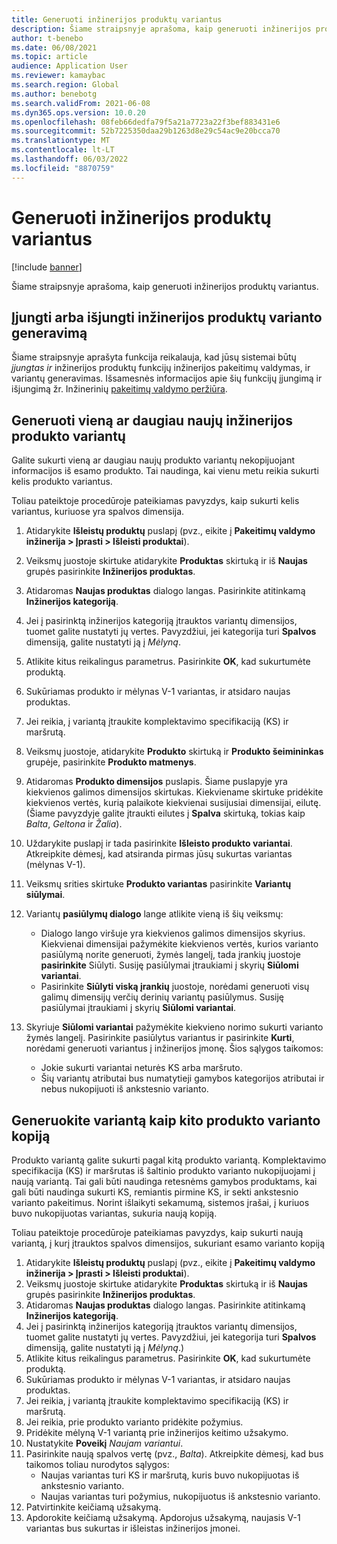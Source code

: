 ```yaml
---
title: Generuoti inžinerijos produktų variantus
description: Šiame straipsnyje aprašoma, kaip generuoti inžinerijos produktų variantus
author: t-benebo
ms.date: 06/08/2021
ms.topic: article
audience: Application User
ms.reviewer: kamaybac
ms.search.region: Global
ms.author: benebotg
ms.search.validFrom: 2021-06-08
ms.dyn365.ops.version: 10.0.20
ms.openlocfilehash: 08feb66dedfa79f5a21a7723a22f3bef883431e6
ms.sourcegitcommit: 52b7225350daa29b1263d8e29c54ac9e20bcca70
ms.translationtype: MT
ms.contentlocale: lt-LT
ms.lasthandoff: 06/03/2022
ms.locfileid: "8870759"
---
```

# <a name="generate-variants-for-engineering-products"></a>Generuoti inžinerijos produktų variantus

[!include [banner](../includes/banner.md)]

Šiame straipsnyje aprašoma, kaip generuoti inžinerijos produktų variantus.

## <a name="turn-variant-generation-for-engineering-products-on-or-off"></a>Įjungti arba išjungti inžinerijos produktų varianto generavimą

Šiame straipsnyje aprašyta funkcija reikalauja, kad jūsų sistemai būtų *įjungtas* *ir* inžinerijos produktų funkcijų inžinerijos pakeitimų valdymas, ir variantų generavimas. Išsamesnės informacijos apie šių funkcijų įjungimą ir išjungimą žr. Inžinerinių [pakeitimų valdymo peržiūra](product-engineering-overview.md).

## <a name="generate-one-or-more-new-variants-of-an-engineering-product"></a>Generuoti vieną ar daugiau naujų inžinerijos produkto variantų

Galite sukurti vieną ar daugiau naujų produkto variantų nekopijuojant informacijos iš esamo produkto. Tai naudinga, kai vienu metu reikia sukurti kelis produkto variantus.

Toliau pateiktoje procedūroje pateikiamas pavyzdys, kaip sukurti kelis variantus, kuriuose yra spalvos dimensija.

1. Atidarykite **Išleistų produktų** puslapį (pvz., eikite į **Pakeitimų valdymo inžinerija \> Įprasti \> Išleisti produktai**).
1. Veiksmų juostoje skirtuke atidarykite **Produktas** skirtuką ir iš **Naujas** grupės pasirinkite **Inžinerijos produktas**.
1. Atidaromas **Naujas produktas** dialogo langas. Pasirinkite atitinkamą **Inžinerijos kategoriją**.
1. Jei į pasirinktą inžinerijos kategoriją įtrauktos variantų dimensijos, tuomet galite nustatyti jų vertes. Pavyzdžiui, jei kategorija turi **Spalvos** dimensiją, galite nustatyti ją į *Mėlyną*.
1. Atlikite kitus reikalingus parametrus. Pasirinkite **OK**, kad sukurtumėte produktą.
1. Sukūriamas produkto ir mėlynas V-1 variantas, ir atsidaro naujas produktas.
1. Jei reikia, į variantą įtraukite komplektavimo specifikaciją (KS) ir maršrutą.
1. Veiksmų juostoje, atidarykite **Produkto** skirtuką ir **Produkto šeimininkas** grupėje, pasirinkite **Produkto matmenys**.
1. Atidaromas **Produkto dimensijos** puslapis. Šiame puslapyje yra kiekvienos galimos dimensijos skirtukas. Kiekviename skirtuke pridėkite kiekvienos vertės, kurią palaikote kiekvienai susijusiai dimensijai, eilutę. (Šiame pavyzdyje galite įtraukti eilutes į **Spalva** skirtuką, tokias kaip *Balta*, *Geltona* ir *Žalia*).
1. Uždarykite puslapį ir tada pasirinkite **Išleisto produkto variantai**. Atkreipkite dėmesį, kad atsiranda pirmas jūsų sukurtas variantas (mėlynas V-1).
1. Veiksmų srities skirtuke **Produkto variantas** pasirinkite **Variantų siūlymai**.
1. Variantų **pasiūlymų dialogo** lange atlikite vieną iš šių veiksmų:

    - Dialogo lango viršuje yra kiekvienos galimos dimensijos skyrius. Kiekvienai dimensijai pažymėkite kiekvienos vertės, kurios varianto pasiūlymą norite generuoti, žymės langelį, tada įrankių juostoje **pasirinkite** Siūlyti. Susiję pasiūlymai įtraukiami į skyrių **Siūlomi variantai**.
    - Pasirinkite **Siūlyti viską įrankių** juostoje, norėdami generuoti visų galimų dimensijų verčių derinių variantų pasiūlymus. Susiję pasiūlymai įtraukiami į skyrių **Siūlomi variantai**.

1. Skyriuje **Siūlomi variantai** pažymėkite kiekvieno norimo sukurti varianto žymės langelį. Pasirinkite pasiūlytus variantus ir pasirinkite **Kurti**, norėdami generuoti variantus į inžinerijos įmonę. Šios sąlygos taikomos:

    - Jokie sukurti variantai neturės KS arba maršruto.
    - Šių variantų atributai bus numatytieji gamybos kategorijos atributai ir nebus nukopijuoti iš ankstesnio varianto.

## <a name="generate-a-variant-as-a-copy-of-another-product-variant"></a>Generuokite variantą kaip kito produkto varianto kopiją

Produkto variantą galite sukurti pagal kitą produkto variantą. Komplektavimo specifikacija (KS) ir maršrutas iš šaltinio produkto varianto nukopijuojami į naują variantą. Tai gali būti naudinga retesnėms gamybos produktams, kai gali būti naudinga sukurti KS, remiantis pirmine KS, ir sekti ankstesnio varianto pakeitimus. Norint išlaikyti sekamumą, sistemos įrašai, į kuriuos buvo nukopijuotas variantas, sukuria naują kopiją.

Toliau pateiktoje procedūroje pateikiamas pavyzdys, kaip sukurti naują variantą, į kurį įtrauktos spalvos dimensijos, sukuriant esamo varianto kopiją

1. Atidarykite **Išleistų produktų** puslapį (pvz., eikite į **Pakeitimų valdymo inžinerija \> Įprasti \> Išleisti produktai**).
1. Veiksmų juostoje skirtuke atidarykite **Produktas** skirtuką ir iš **Naujas** grupės pasirinkite **Inžinerijos produktas**.
1. Atidaromas **Naujas produktas** dialogo langas. Pasirinkite atitinkamą **Inžinerijos kategoriją**.
1. Jei į pasirinktą inžinerijos kategoriją įtrauktos variantų dimensijos, tuomet galite nustatyti jų vertes. Pavyzdžiui, jei kategorija turi **Spalvos** dimensiją, galite nustatyti ją į *Mėlyną*.)
1. Atlikite kitus reikalingus parametrus. Pasirinkite **OK**, kad sukurtumėte produktą.
1. Sukūriamas produkto ir mėlynas V-1 variantas, ir atsidaro naujas produktas.
1. Jei reikia, į variantą įtraukite komplektavimo specifikaciją (KS) ir maršrutą.
1. Jei reikia, prie produkto varianto pridėkite požymius.
1. Pridėkite mėlyną V-1 variantą prie inžinerijos keitimo užsakymo.
1. Nustatykite **Poveikį** *Naujam variantui*.
1. Pasirinkite naują spalvos vertę (pvz., *Balta*). Atkreipkite dėmesį, kad bus taikomos toliau nurodytos sąlygos: 
    - Naujas variantas turi KS ir maršrutą, kuris buvo nukopijuotas iš ankstesnio varianto.
    - Naujas variantas turi požymius, nukopijuotus iš ankstesnio varianto.
1. Patvirtinkite keičiamą užsakymą.
1. Apdorokite keičiamą užsakymą. Apdorojus užsakymą, naujasis V-1 variantas bus sukurtas ir išleistas inžinerijos įmonei.
